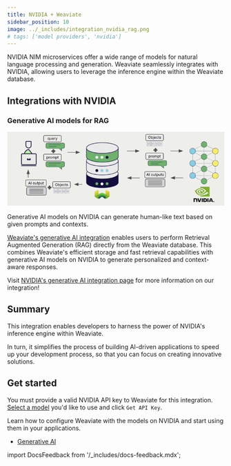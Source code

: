 ```yaml
---
title: NVIDIA + Weaviate
sidebar_position: 10
image: ../_includes/integration_nvidia_rag.png
# tags: ['model providers', 'nvidia']
---
```


<!-- Note: for images, use https://docs.google.com/presentation/d/15opIcJuaIjEEcs_1Zm8B6pccox2p7_MHSjCnRv4dPfU/edit?usp=sharing -->

NVIDIA NIM microservices offer a wide range of models for natural language processing and generation. Weaviate seamlessly integrates with NVIDIA, allowing users to leverage the inference engine within the Weaviate database.


## Integrations with NVIDIA

### Generative AI models for RAG

![Single prompt RAG integration generates individual outputs per search result](../_includes/integration_nvidia_rag.png)

Generative AI models on NVIDIA can generate human-like text based on given prompts and contexts.

[Weaviate's generative AI integration](./generative.md) enables users to perform Retrieval Augmented Generation (RAG) directly from the Weaviate database. This combines Weaviate's efficient storage and fast retrieval capabilities with generative AI models on NVIDIA to generate personalized and context-aware responses.

Visit [NVIDIA's generative AI integration page](./generative.md) for more information on our integration!

## Summary

This integration enables developers to harness the power of NVIDIA's inference engine within Weaviate.

In turn, it simplifies the process of building AI-driven applications to speed up your development process, so that you can focus on creating innovative solutions.

## Get started

You must provide a valid NVIDIA API key to Weaviate for this integration. [Select a model](https://build.nvidia.com/models) you'd like to use and click `Get API Key`. 


Learn how to configure Weaviate with the models on NVIDIA and start using them in your applications.

- [Generative AI](./generative.md)

import DocsFeedback from '/_includes/docs-feedback.mdx';

<DocsFeedback/>
